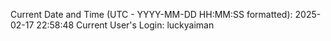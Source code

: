 Current Date and Time (UTC - YYYY-MM-DD HH:MM:SS formatted): 2025-02-17 22:58:48
Current User's Login: luckyaiman
